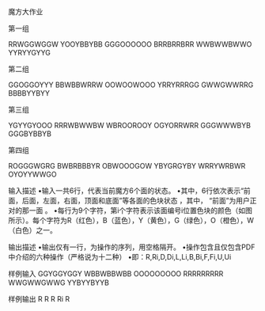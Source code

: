 魔方大作业

第一组

RRWGGWGGW
YOOYBBYBB
GGGOOOOOO
BRRBRRBRR
WWBWWBWWO
YYRYYGYYG

第二组

GGOGGOYYY
BBWBBWRRW
OOWOOWOOO
YRRYRRRGG
GWWGWWRRG
BBBBYYBYY

第三组

YGYYGYOOO
RRRWBWWBW
WBROOROOY
OGYORRWRR
GGGWWWBYB
GGGBYBBYB

第四组

ROGGGWGRG
BWBRBBBYR
OBWOOOGOW
YBYGRGYBY
WRRYWRBWR
OYOYYWWGO


输入描述
•输入一共6行，代表当前魔方6个面的状态。 •其中，6行依次表示“前面，后面，左面，右面，顶面和底面”等各面的色块状态 ，其中， “前面”为用户正对的那一面 。 •每行为9个字符，第i个字符表示该面编号i位置色块的颜色（如图所示）。每个字符为R（红色），B（蓝色），Y（黄色），G（绿色），O（橙色），W（白色）之一。


输出描述
•输出仅有一行，为操作的序列，用空格隔开。 •操作包含且仅包含PDF中介绍的六种操作（严格说为十二种） •即：R,Ri,D,Di,L,Li,B,Bi,F,Fi,U,Ui


样例输入
GGYGGYGGY
WBBWBBWBB
OOOOOOOOO
RRRRRRRRR
WWGWWGWWG
YYBYYBYYB

样例输出
R R R Ri R
